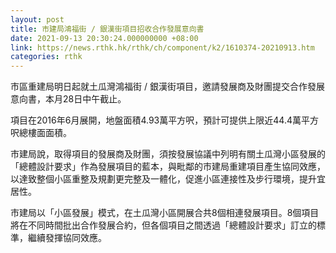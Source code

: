 ```yaml
---
layout: post
title: 市建局鴻福街 / 銀漢街項目招收合作發展意向書
date: 2021-09-13 20:30:24.000000000 +08:00
link: https://news.rthk.hk/rthk/ch/component/k2/1610374-20210913.htm
categories: rthk
---
```


市區重建局明日起就土瓜灣鴻福街 / 銀漢街項目，邀請發展商及財團提交合作發展意向書，本月28日中午截止。

項目在2016年6月展開，地盤面積4.93萬平方呎，預計可提供上限近44.4萬平方呎總樓面面積。

市建局說，取得項目的發展商及財團，須按發展協議中列明有關土瓜灣小區發展的「總體設計要求」作為發展項目的藍本，與毗鄰的市建局重建項目產生協同效應，以達致整個小區重整及規劃更完整及一體化，促進小區連接性及步行環境，提升宜居性。
  
市建局以「小區發展」模式，在土瓜灣小區開展合共8個相連發展項目。8個項目將在不同時間批出合作發展合約，但各個項目之間透過「總體設計要求」訂立的標準，繼續發揮協同效應。
